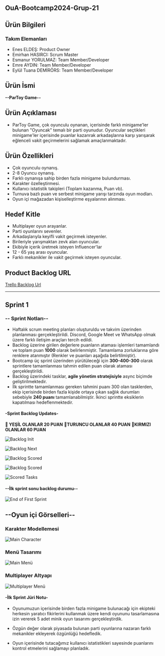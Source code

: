 OuA-Bootcamp2024-Grup-21
---

Ürün Bilgileri
---

### Takım Elemanları

- Enes ELDEŞ: Product Owner
- Emirhan HASIRCI: Scrum Master
- Esmanur YORULMAZ: Team Member/Developer
- Emre AYDIN: Team Member/Developer
- Eylül Tuana DEMİRÖRS: Team Member/Developer

## Ürün İsmi

**--ParToy Game--**

## Ürün Açıklaması

- ParToy Game, çok oyunculu oynanan, içerisinde farklı minigame'ler bulunan "Oyuncak" temalı bir parti oyunudur. Oyuncular seçtikleri minigame'ler içerisinde puanlar kazanrak arkadaşlarına karşı yarışarak eğlenceli vakit geçirmelerini sağlamak amaçlanmaktadır.

## Ürün Özellikleri

- Çok oyunculu oynanış.
- 2-8 Oyuncu oynanış.
- Farklı oynanışa sahip birden fazla minigame bulundurması.
- Karakter özelleştirmesi.
- Kullanıcı istatistik takipleri (Toplam kazanma, Puan vb).
- Turnuva bazlı puan ve serbest minigame yarışı tarzında oyun modları.
- Oyun içi mağazadan kişiselleştirme eşyalarının alınması.


## Hedef Kitle

- Multiplayer oyun arayanlar.
- Parti oyunlarını sevenler.
- Arkadaşlarıyla keyifli vakit geçirmek isteyenler.
- Birileriyle yarışmaktan zevk alan oyuncular.
- Ekibiyle içerik üretmek isteyen Influencer'lar
- 12 - 65 yaş arası oyuncular.
- Farklı mekanikler ile vakit geçirmek isteyen oyuncular.


## Product Backlog URL



[Trello Backlog Url](https://trello.com/b/ufkwFhYQ/oua-bootcamp2024-grup-21 "ParToy Game Trello")

---

## Sprint 1

### -- Sprint Notları--

- Haftalık scrum meeting planları oluşturuldu ve takvim üzerinden planlanması gerçekleştirildi. Discord, Google Meet ve WhatsApp olmak üzere farklı iletişim araçları tercih edildi.
- Backlog üzerine girilen değerlere puanların ataması işlemleri tamamlandı ve toplam puan **1000** olarak belirlenmiştir. Tamamlama zorluklarına göre renklere atanmıştır (Renkler ve puanları aşağıda belirtilmiştir).
- Bootcamp üç sprint üzerinden yürütüleceği için **300-400-300** olarak sprintlere tamamlanması tahmin edilen puan olarak ataması gerçekleştirildi.
- Backlog üzerindeki tasklar, **agile yönetim stratejisiyle** async biçimde geliştirilmektedir.
- İlk sprintte tamamlanması gereken tahmini puanı 300 olan tasklerden, ekip içerisinde birden fazla kişide ortaya çıkan sağlık durumları sebebiyle **240 puanı** tamamlanabilmiştir. İkinci sprintte eksiklerin kapatılması hedeflenmektedir.

#### -Sprint Backlog Updates-

**:green_book: YEŞİL OLANLAR 20 PUAN**
**:orange_book:TURUNCU OLANLAR 40 PUAN**
**:closed_book:KIRMIZI OLANLAR 60 PUAN**

![Backlog Init](https://github.com/EmirhanHasirci11/OuA-Bootcamp2024-Grup-21/assets/54208249/31bc7421-28eb-4133-bc62-693236ac0797)

![Backlog Next](https://github.com/EmirhanHasirci11/OuA-Bootcamp2024-Grup-21/assets/54208249/e59e2310-de23-4512-8dea-31ceda05d971)

![Backlog Scored](https://github.com/EmirhanHasirci11/OuA-Bootcamp2024-Grup-21/assets/54208249/00f0075e-655f-49ce-861e-34a468270323)

![Backlog Scored](https://github.com/EmirhanHasirci11/OuA-Bootcamp2024-Grup-21/assets/54208249/a258e625-b6f4-4ed9-9906-8ed5f8e74eb7)

![Scored Tasks](https://github.com/EmirhanHasirci11/OuA-Bootcamp2024-Grup-21/assets/54208249/05cf99ac-19da-49a4-af80-46f38d46502f)

#### --İlk sprint sonu backlog durumu--

![End of First Sprint](https://github.com/EmirhanHasirci11/OuA-Bootcamp2024-Grup-21/assets/54208249/a519dc64-ce73-4b41-9b10-7bf9c38d9531)

## --Oyun içi Görselleri-- 

### Karakter Modellemesi

![Main Character](https://github.com/EmirhanHasirci11/OuA-Bootcamp2024-Grup-21/assets/54208249/99c2fbdf-48ec-4e24-9c80-9cdca0d2cb00)

### Menü Tasarımı


![Main Menü](https://github.com/EmirhanHasirci11/OuA-Bootcamp2024-Grup-21/assets/54208249/be352420-1593-4fb8-9b94-a5514d0e59a4)


### Multiplayer Altyapı

![Multiplayer Menü](https://github.com/EmirhanHasirci11/OuA-Bootcamp2024-Grup-21/assets/54208249/b5ed87c1-e1ab-444d-8dd0-3a8ee2a1239b)

#### -İlk Sprint Jüri Notu-

- Oyunumuzun içerisinde birden fazla minigame bulunacağı için ekipteki herkesin yaratıcı fikirlerini kullanmak üzere kendi oyununu tasarlamasına izin vererek 5 adet minik oyun tasarımı gerçekleştirdik.

- Özgün değer olarak piyasada bulunan parti oyunlarına nazaran farklı mekanikler ekleyerek özgünlüğü hedefledik.

- Oyun içerisinde tutacağımız kullanıcı istatistikleri sayesinde puanlarını kontrol etmelerini sağlamayı planladık.






